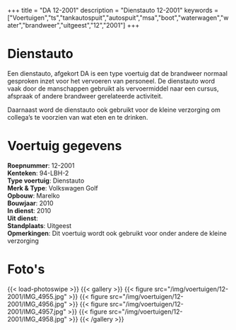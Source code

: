 +++
title = "DA 12-2001"
description = "Dienstauto 12-2001"
keywords = ["Voertuigen","ts","tankautospuit","autospuit","msa","boot","waterwagen","water","brandweer","uitgeest","12","2001"]
+++

# Dienstauto

Een dienstauto, afgekort DA is een type voertuig dat de brandweer normaal gesproken inzet voor het vervoeren van personeel. De dienstauto word vaak door de manschappen gebruikt als vervoermiddel naar een cursus, afspraak of andere brandweer gerelateerde activiteit.

Daarnaast word de dienstauto ook gebruikt voor de kleine verzorging om collega’s te voorzien van wat eten en te drinken.

# Voertuig gegevens

**Roepnummer**: 12-2001  
**Kenteken**: 94-LBH-2  
**Type voertuig**: Dienstauto  
**Merk & Type**: Volkswagen Golf  
**Opbouw**: Marelko  
**Bouwjaar**: 2010  
**In dienst**: 2010  
**Uit dienst**:  
**Standplaats**: Uitgeest  
**Opmerkingen**: Dit voertuig wordt ook gebruikt voor onder andere de kleine verzorging  

# Foto's
{{< load-photoswipe >}}
{{< gallery >}}
  {{< figure src="/img/voertuigen/12-2001/IMG_4955.jpg" >}}
  {{< figure src="/img/voertuigen/12-2001/IMG_4956.jpg" >}}
  {{< figure src="/img/voertuigen/12-2001/IMG_4957.jpg" >}}
  {{< figure src="/img/voertuigen/12-2001/IMG_4958.jpg" >}}
{{< /gallery >}}
